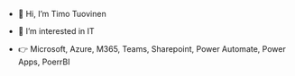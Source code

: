 - 👋 Hi, I’m Timo Tuovinen
- 👀 I’m interested in IT

- 👉 Microsoft, Azure, M365, Teams, Sharepoint, Power Automate, Power Apps, PoerrBI
